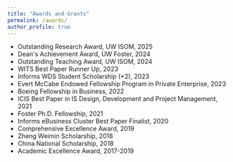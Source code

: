 ```yaml
---
title: "Awards and Grants"
permalink: /awards/
author_profile: true
---
```


- Outstanding Research Award, UW ISOM, 2025
- Dean's Achievement Award, UW Foster, 2024
- Outstanding Teaching Award, UW ISOM, 2024
- WITS Best Paper Runner Up, 2023
- Informs WDS Student Scholarship (*2), 2023
- Evert McCabe Endowed Fellowship Program in Private Enterprise, 2023
- Boeing Fellowship in Business, 2022
- ICIS Best Paper in IS Design, Development and Project Management, 2021
- Foster Ph.D. Fellowship, 2021
- Informs eBusiness Cluster Best Paper Finalist, 2020
- Comprehensive Excellence Award, 2019
- Zheng Weimin Scholarship, 2018
- China National Scholarship, 2018
- Academic Excellence Award, 2017-2019

